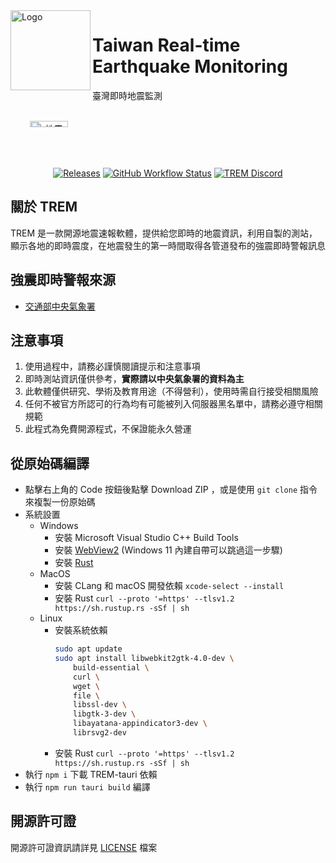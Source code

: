 <img alt="Logo" src="https://upload.cc/i1/2022/08/11/DOqzZM.png" width="128px" height="128px" align="left"/>

# Taiwan Real-time Earthquake Monitoring
臺灣即時地震監測

<br />

<div align="center" style="display: grid; grid-template-columns: 1fr 1fr;">
<img alt="地震報告" title="地震報告" src="https://github.com/ExpTechTW/TREM-tauri/assets/58339640/55d288e2-020e-4e70-9195-e86f6cce0b20" style="width: 49%; height: auto;" />
</div>

<br />

<div align="center">
  
  <a href="https://github.com/ExpTechTW/TREM-tauri/releases/latest">![Releases](https://img.shields.io/github/downloads/ExpTechTW/TREM-tauri/total)</a>
  <a href="https://github.com/ExpTechTW/TREM-tauri/actions/workflows/build.yml">![GitHub Workflow Status](https://github.com/ExpTechTW/TREM-tauri/actions/workflows/build.yml/badge.svg)</a>
  <a href="https://discord.gg/exptech-studio">![TREM Discord](https://img.shields.io/discord/926545182407688273?color=%237289DA&logo=discord&logoColor=white)</a>
</div>

## 關於 TREM

TREM 是一款開源地震速報軟體，提供給您即時的地震資訊，利用自製的測站，顯示各地的即時震度，在地震發生的第一時間取得各管道發布的強震即時警報訊息

## 強震即時警報來源

* [交通部中央氣象署](https://www.cwa.gov.tw/)

## 注意事項

1. 使用過程中，請務必謹慎閱讀提示和注意事項
2. 即時測站資訊僅供參考，**實際請以中央氣象署的資料為主**
3. 此軟體僅供研究、學術及教育用途（不得營利），使用時需自行接受相關風險
4. 任何不被官方所認可的行為均有可能被列入伺服器黑名單中，請務必遵守相關規範
5. 此程式為免費開源程式，不保證能永久營運

## 從原始碼編譯

- 點擊右上角的 Code 按鈕後點擊 Download ZIP ，或是使用 `git clone` 指令來複製一份原始碼
- 系統設置
  - Windows
    - 安裝 Microsoft Visual Studio C++ Build Tools
    - 安裝 [WebView2](https://developer.microsoft.com/en-us/microsoft-edge/webview2/#download-section) (Windows 11 內建自帶可以跳過這一步驟) 
    - 安裝 [Rust](https://www.rust-lang.org/tools/install)
  - MacOS
    - 安裝 CLang 和 macOS 開發依賴 `xcode-select --install`
    - 安裝 Rust `curl --proto '=https' --tlsv1.2 https://sh.rustup.rs -sSf | sh`
  - Linux
    - 安裝系統依賴
      ```bash
      sudo apt update
      sudo apt install libwebkit2gtk-4.0-dev \
          build-essential \
          curl \
          wget \
          file \
          libssl-dev \
          libgtk-3-dev \
          libayatana-appindicator3-dev \
          librsvg2-dev
      ```
    - 安裝 Rust `curl --proto '=https' --tlsv1.2 https://sh.rustup.rs -sSf | sh`
- 執行 `npm i` 下載 TREM-tauri 依賴
- 執行 `npm run tauri build` 編譯

## 開源許可證

開源許可證資訊請詳見 [LICENSE](LICENSE) 檔案
